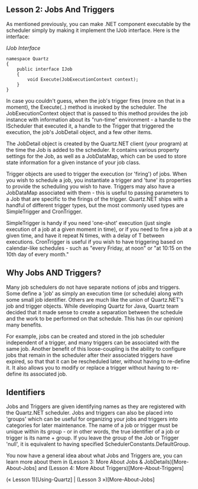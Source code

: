 ## Lesson 2: Jobs And Triggers

As mentioned previously, you can make .NET component executable by the scheduler simply by making it
implement the IJob interface. Here is the interface:

*IJob Interface*

    namespace Quartz
    {
        public interface IJob
        {
            void Execute(JobExecutionContext context);
        }
    } 

In case you couldn't guess, when the job's trigger fires (more on that in a moment), the Execute(..) method
is invoked by the scheduler. The JobExecutionContext object that is passed to this method provides 
the job instance with information about its "run-time" environment - a handle to the IScheduler that executed it,
a handle to the Trigger that triggered the execution, the job's JobDetail object, and a few other items.

The JobDetail object is created by the Quartz.NET client (your program) at the time the Job is added
to the scheduler. It contains various property settings for the Job, as well as a JobDataMap, which can be used
to store state information for a given instance of your job class.

Trigger objects are used to trigger the execution (or 'firing') of jobs. When you wish to schedule a job, 
you instantiate a trigger and 'tune' its properties to provide the scheduling you wish to have. 
Triggers may also have a JobDataMap associated with them - this is useful to passing parameters to a Job 
that are specific to the firings of the trigger. Quartz.NET ships with a handful of different trigger types, 
but the most commonly used types are SimpleTrigger and CronTrigger.

SimpleTrigger is handy if you need 'one-shot' execution (just single execution of a job at a given moment in time),
or if you need to fire a job at a given time, and have it repeat N times, with a delay of T between executions. 
CronTrigger is useful if you wish to have triggering based on calendar-like schedules - such as "every Friday,
at noon" or "at 10:15 on the 10th day of every month."

## Why Jobs AND Triggers?

Many job schedulers do not have separate notions of jobs and triggers. Some define a 'job' as simply an 
execution time (or schedule) along with some small job identifier. Others are much like the union 
of Quartz.NET's job and trigger objects. While developing Quartz for Java, Quartz team decided that it made sense to create 
a separation between the schedule and the work to be performed on that schedule. This has (in our opinion) 
many benefits.

For example, jobs can be created and stored in the job scheduler independent of a trigger, and many triggers 
can be associated with the same job. Another benefit of this loose-coupling is the ability to configure jobs 
that remain in the scheduler after their associated triggers have expired, so that that it can be rescheduled 
later, without having to re-define it. It also allows you to modify or replace a trigger without having to 
re-define its associated job.

## Identifiers

Jobs and Triggers are given identifying names as they are registered with the Quartz.NET scheduler. 
Jobs and triggers can also be placed into 'groups' which can be useful for organizing your jobs and triggers 
into categories for later maintenance. The name of a job or trigger must be unique within its group - or in other
words, the true identifier of a job or trigger is its name + group. If you leave the group of the 
Job or Trigger 'null', it is equivalent to having specified SchedulerConstants.DefaultGroup.

You now have a general idea about what Jobs and Triggers are, you can learn more about them in 
(Lesson 3: More About Jobs & JobDetails)[More-About-Jobs] and (Lesson 4: More About Triggers)[More-About-Triggers]

(&laquo; Lesson 1)[Using-Quartz] | (Lesson 3 &raquo;)[More-About-Jobs]
